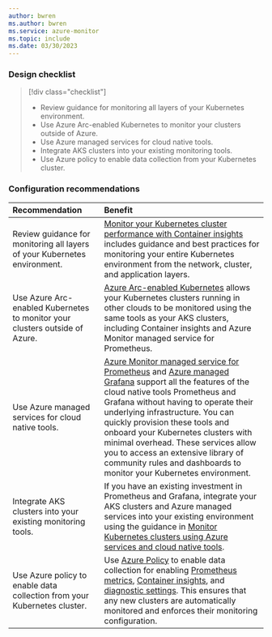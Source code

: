 ```yaml
---
author: bwren
ms.author: bwren
ms.service: azure-monitor
ms.topic: include
ms.date: 03/30/2023
---
```


### Design checklist

> [!div class="checklist"]
> - Review guidance for monitoring all layers of your Kubernetes environment.
> - Use Azure Arc-enabled Kubernetes to monitor your clusters outside of Azure. 
> - Use Azure managed services for cloud native tools.
> - Integrate AKS clusters into your existing monitoring tools.
> - Use Azure policy to enable data collection from your Kubernetes cluster.


### Configuration recommendations

| Recommendation | Benefit |
|:---|:---|
| Review guidance for monitoring all layers of your Kubernetes environment. | [Monitor your Kubernetes cluster performance with Container insights](../containers/container-insights-analyze.md) includes guidance and best practices for monitoring your entire Kubernetes environment from the network, cluster, and application layers. |
| Use Azure Arc-enabled Kubernetes to monitor your clusters outside of Azure.  | [Azure Arc-enabled Kubernetes](../containers/container-insights-enable-arc-enabled-clusters.md) allows your Kubernetes clusters running in other clouds to be monitored using the same tools as your AKS clusters, including Container insights and Azure Monitor managed service for Prometheus. |
| Use Azure managed services for cloud native tools. | [Azure Monitor managed service for Prometheus](../essentials/prometheus-metrics-overview.md) and [Azure managed Grafana](../../managed-grafana/overview.md) support all the features of the cloud native tools Prometheus and Grafana without having to operate their underlying infrastructure. You can quickly provision these tools and onboard your Kubernetes clusters with minimal overhead. These services allow you to access an extensive library of community rules and dashboards to monitor your Kubernetes environment. |
| Integrate AKS clusters into your existing monitoring tools. | If you have an existing investment in Prometheus and Grafana, integrate your AKS clusters and Azure managed services into your existing environment using the guidance in [Monitor Kubernetes clusters using Azure services and cloud native tools](../containers/monitor-kubernetes.md). |
| Use Azure policy to enable data collection from your Kubernetes cluster. | Use [Azure Policy](../../governance/policy/overview.md) to enable data collection for enabling [Prometheus metrics](../essentials/prometheus-metrics-enable.md?tabs=azurepolicy), [Container insights](../containers/container-insights-enable-aks-policy.md), and [diagnostic settings](../essentials/diagnostic-settings-policy.md). This ensures that any new clusters are automatically monitored and enforces their monitoring configuration. |